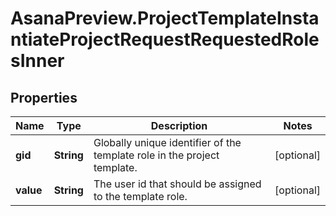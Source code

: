# AsanaPreview.ProjectTemplateInstantiateProjectRequestRequestedRolesInner

## Properties

Name | Type | Description | Notes
------------ | ------------- | ------------- | -------------
**gid** | **String** | Globally unique identifier of the template role in the project template. | [optional] 
**value** | **String** | The user id that should be assigned to the template role. | [optional] 


